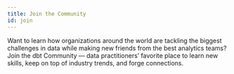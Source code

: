 ```yaml
---
title: Join the Community
id: join
---
```


<section className="community-home">

Want to learn how organizations around the world are tackling the biggest challenges in data while making new friends from the best analytics teams? Join the dbt Community — data practitioners’ favorite place to learn new skills, keep on top of industry trends, and forge connections.

<div className="grid--3-col">

<Card
    title="Join us on Slack"
    body="Follow the pulse of the dbt Community! Chat with other practitioners in your city, country or worldwide about data work, tech stacks, or simply share a killer meme."
link="https://www.getdbt.com/community/join-the-community/"
    icon="slack"
/>

<Card
    title="Community Forum"
    body="Have a question about how to do something in dbt? Hop into the Community Forum and work with others to create long lived community knowledge."
    link="/community/forum"
    icon="discussions"
/>

<Card
    title="How to contribute"
    body="Want to get involved? This is the place! Learn how to contribute to our open source repositories, write for the blog, speak at a meetup and more."
    link="community/contribute" icon="pencil-paper"
/>

<Card
    title="Code of Conduct"
    body="The dbt Community is diverse, inclusive and vibrant. We are committed to creating a space where everyone can feel welcome and safe to join, contribute and share their ideas. Our Code of Conduct reflects the agreement that all Community members make to each other to uphold these ideals."
    link="https://www.getdbt.com/community/code-of-conduct/"
    icon="folder"
/>

<Card
    title="Upcoming events"
    body="Nothing beats the energy of a meetup or a live event. Whether it's in-person Meetups in your local area, Coalesce – the annual Analytics Engineering Conference – or online Office Hours there are options for everyone."
    link="community/events"
    icon="calendar" />

<Card
    title="Watch past events"
    body="Get a taste for the energy of our live events, get inspired, or prepare for an upcoming event by watching recordings from our YouTube archives."
    link="https://www.youtube.com/playlist?list=PL0QYlrC86xQl1DGKBopQZiZ6tSqrMlD2M"
    icon="star"
/>

</div>
</section>
